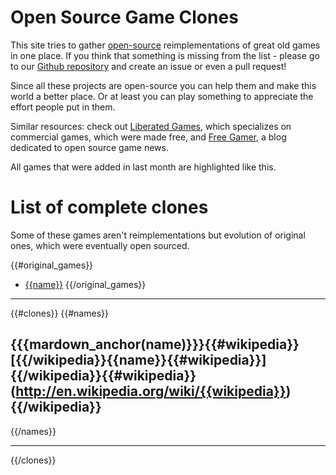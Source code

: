 # Open Source Game Clones
This site tries to gather [open-source](http://en.wikipedia.org/wiki/Open_source) reimplementations of great old games in one place. If you think that something is missing from the list - please go to our [Github repository](http://github.com/piranha/osgameclones/) and create an issue or even a pull request!

Since all these projects are open-source you can help them and make this world a better place. Or at least you can play something to appreciate the effort people put in them.

Similar resources: check out [Liberated Games](http://www.liberatedgames.com/), which specializes on commercial games, which were made free, and [Free Gamer](http://freegamer.blogspot.com/), a blog dedicated to open source game news.

All games that were added in last month are highlighted like this.

# List of complete clones
Some of these games aren't reimplementations but evolution of original ones, which were eventually open sourced.

{{#original_games}}
- [{{name}}]({{mardown_link(name)}})
{{/original_games}}

-------

{{#clones}}
{{#names}}
## {{{mardown_anchor(name)}}}{{#wikipedia}}[{{/wikipedia}}{{name}}{{#wikipedia}}]{{/wikipedia}}{{#wikipedia}}(http://en.wikipedia.org/wiki/{{wikipedia}}){{/wikipedia}}
{{/names}}

-------

{{/clones}}
